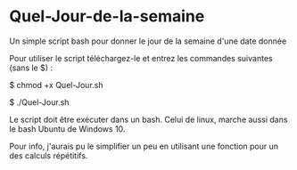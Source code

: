 # Quel-Jour-de-la-semaine
Un simple script bash pour donner le jour de la semaine d'une date donnée

Pour utiliser le script téléchargez-le et entrez les commandes suivantes (sans le $) : 

$ chmod +x Quel-Jour.sh

$ ./Quel-Jour.sh

Le script doit être exécuter dans un bash.
Celui de linux, marche aussi dans le bash Ubuntu de Windows 10.

Pour info, j'aurais pu le simplifier un peu en utilisant une fonction pour un des calculs répétitifs.
